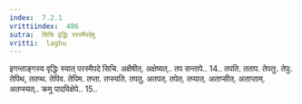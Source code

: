 ```yaml
---
index:  7.2.1
vrittiindex:  486
sutra:  सिचि वृद्धिः परस्मैपदेषु
vritti:  laghu 
---
```


इगन्ताङ्गस्य वृद्धिः स्यात् परस्मैपदे सिचि. अक्षैषीत्. अक्षेष्यत्.. तप सन्तापे.. 14.. तपति. तताप. तेपतुः. तेपुः. तेपिथ, ततप्थ. तेपिव. तेपिम. तप्ता. तप्स्यति. तपतु. अतपत्. तपेत्. तप्यात्. अताप्सीत्. अताप्ताम्. अतप्स्यत्.. क्रमु पादविक्षेपे.. 15..

